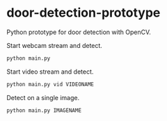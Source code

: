 # door-detection-prototype

Python prototype for door detection with OpenCV.

Start webcam stream and detect.
```bash
python main.py
```

Start video stream and detect.
```bash
python main.py vid VIDEONAME
```

Detect on a single image.
```bash
python main.py IMAGENAME
```

